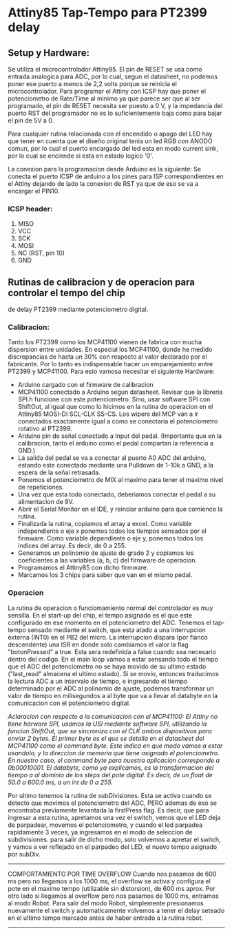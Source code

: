 # Attiny85 Tap-Tempo para PT2399 delay

## Setup y Hardware:
Se utiliza el microcontrolador Attiny85. 
El pin de RESET se usa como entrada analogica para ADC, por lo cual, segun el datasheet, no podemos poner ese puerto a menos de 2,2 volts porque se reinicia el microcontrolador. 
Para programar el Attiny con ICSP hay que poner el potenciometro de Rate/Time al minimo ya que parece ser que al ser programado, el pin de RESET necesita ser puesto a 0 V, y la impedancia del puerto RST del programador no es lo suficientemente baja como para bajar el pin de 5V a 0. 

Para cualquier rutina relacionada con el encendido o apago del LED hay que tener en cuenta que el diseño original tenia un led RGB con ANODO comun, por lo cual el puerto encargado del led esta en modo current sink, por lo cual se enciende si esta en estado logico '0'.

La conexion para la programacion desde Arduino es la siguiente:
Se conecta el puerto ICSP de arduino a los pines para ISP correspondientes en el Attiny dejando de lado la conexion de RST ya que de eso se va a encargar el PIN10. 
### ICSP header: 
1. MISO
2. VCC
3. SCK
4. MOSI
5. NC (RST, pin 10)
6. GND

## Rutinas de calibracion y de operacion para controlar el tempo del chip
de delay PT2399 mediante potenciometro digital.

### Calibracion:
Tanto los PT2399 como los MCP41100 vienen de fabrica con mucha dispersion entre unidades. 
En especial los MCP41100, donde  he medido discrepancias de hasta un 30% con respecto
al valor declarado por el fabricante.
Por lo tanto es indispensable hacer un emparejamiento entre PT2399 y MCP41100.
Para esto vamosa necesitar el siguiente Hardware:
- Arduino cargado con el firmware de calibracion
- MCP41100 conectado a Arduino segun datasheet. Revisar que la libreria SPI.h 
funcione con este potenciometro. Sino, usar software SPI con ShiftOut, al igual
que como lo hicimos en la rutina de operacion en el Attiny85
MOSI-DI SCL-CLK SS-CS. Los wipers del MCP van a ir conectados exactamente
igual a como se conectaria el potenciometro rotativo  al PT2399.
- Arduino pin de señal conectado a Input del pedal.
 (Importante que en la calibracion, tanto el arduino como el pedal compartan la referencia 
a GND.)  
- La salida del pedal se va a conectar al puerto A0 ADC del arduino, estando este
conectado mediante una Pulldown de 1-10k a GND, a la espera de la señal 
retrasada.
- Ponemos el potenciometro de MIX al maximo para tener el maximo nivel de repeticiones.
- Una vez que esta todo conectado, deberiamos conectar el pedal a su alimentacion
de 9V.
- Abrir el Serial Monitor en el IDE, y reinciar arduino para que comience la rutina. 
- Finalizada la rutina, copiamos el array a excel. Como variable independiente
o eje x ponemos todos los tiempos sensados por el firmware. Como variable dependiente 
o eje y, ponemos todos los indices del array. Es decir, de 0 a 255.
- Generamos un polinomio de ajuste de grado 2 y copiamos los coeficientes 
a las variables (a, b, c) del firmware de operacion. 
- Programamos el Attiny85 con dicho firmware.
- Marcamos los 3 chips para saber que van en el mismo pedal.

### Operacion
La rutina de operacion o funciomamiento normal del controlador es muy sensilla.
En el start-up del chip, el tempo asignado es el que este configurado en ese 
momento en el potenciometro del ADC.
Tenemos el tap-tempo sensado  mediante el switch, que esta atado a una interrupcion
externa (INT0) en el PB2 del micro. La interrupcion dispara (por flanco descendente) una ISR 
en donde solo cambiamos el valor la flag "botonPressed" a true. Esta sera redefinida 
a false cuando sea necesario dentro del codigo. 
En el main loop vamos a estar sensando todo el tiempo que el ADC del potenciometro
no se haya movido de su ultimo estado ("last_read" almacena el ultimo estado).
Si se movio, entonces traducimos la lectura ADC a un intervalo de tiempo, e ingresando
el tiempo determinado por el ADC al polinomio de ajuste, podemos transformar un valor
de tiempo en milisegundos a al byte que va a llevar el databyte en la comunicacion
con el potenciometro digital. 


*Aclaracion con respecto a la comunicacion con el MCP41100:
El Attiny no tiene harware SPI, usamos la USI mediante software SPI, utilizando 
la funcion ShiftOut, que se sincroniza con el CLK ambos dispositivos para
enviar 2 bytes. El primer byte es el que se detalla en el datasheet del MCP41100
como el command byte. Este indica en que modo vamos a estar usandolo, y la direccion
de memoria que tiene asignado el potenciometro. En nuestro caso, el command byte
para nuestra aplicacion corresponde a 0b00010001.
El databyte, como ya explicamos, es la transformacion del tiempo a al dominio
de los steps del pote digital. Es decir, de un float de 50.0 a 600.0 ms, a un int
de 0 a 255.*

Por ultimo tenemos la rutina de subDivisiones. Esta se activa cuando se detecto que
movimos el potenciometro del ADC, PERO ademas de eso se encontraba previamente 
levantada la firstPress flag. Es decir, que para ingresar a esta rutina, apretamos
una vez el switch, vemos que el LED deja de parpadear, movemos el potenciometro, y cuando
el led parpadea rapidamente 3 veces, ya ingresamos en el modo de seleccion de subdivisiones.
para salir de dicho modo, solo volvemos a apretar el switch, y vamos a ver reflejado en el
parpadeo del LED, el nuevo tempo asignado por subDiv. 
****************************************************************************************
COMPORTAMIENTO POR TIME OVERFLOW
Cuando nos pasamos de 600 ms pero no llegamos a los 1000 ms, el overflow se activa y configura el pote en el maximo tempo (utilizable sin distorsion), de 600 ms aprox. 
Por otro lado si llegamos al overflow pero nos pasamos de 1000 ms, entramos al modo Robot. 
Para salir del modo Robot, simplemente presionamos nuevamente el switch y automaticamente volvemos a tener el delay seteado en el ultimo tempo marcado antes de haber entrado a la rutina robot. 
****************************************************************************************
